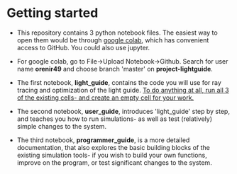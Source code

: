 # Getting started

* This repository contains 3 python notebook files. The easiest way to open them would be through <u>google colab</u>, which has convenient access to GitHub. You could also use jupyter.

* For google colab, go to File->Upload Notebook->Github. Search for user name <b>orenir49</b> and choose branch 'master' on <b>project-lightguide</b>.

* The first notebook, <b>light_guide</b>, contains the code you will use for ray tracing and optimization of the light guide. <u>To do anything at all, run all 3 of the existing cells- and create an empty cell for your work.</u>

* The second notebook, <b>user_guide</b>, introduces 'light_guide' step by step, and teaches you how to run simulations- as well as test (relatively) simple changes to the system.

* The third notebook, <b>programmer_guide</b>, is a more detailed documentation, that also explores the basic building blocks of the existing simulation tools- if you wish to build your own functions, improve on the program, or test significant changes to the system.
